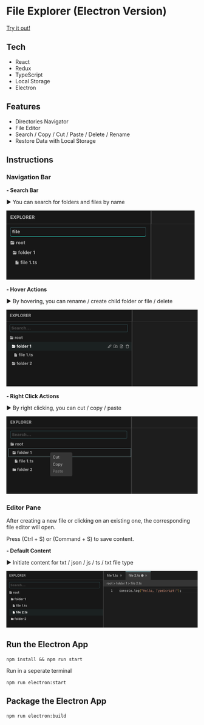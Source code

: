 # File Explorer (Electron Version)

[Try it out!](https://shuuuuting.github.io/file-explorer/)

## Tech

- React
- Redux
- TypeScript
- Local Storage
- Electron

## Features

- Directories Navigator
- File Editor
- Search / Copy / Cut / Paste / Delete / Rename
- Restore Data with Local Storage 

## Instructions

### Navigation Bar

**- Search Bar**

▶ You can search for folders and files by name

![search-bar](./public/imgs/search-bar.png)

**- Hover Actions**

▶ By hovering, you can rename / create child folder or file / delete

![hover-actions](./public/imgs/hover-actions.png)

**- Right Click Actions**

▶ By right clicking, you can cut / copy / paste

![right-click-actions](./public/imgs/right-click-actions.png)

### Editor Pane

After creating a new file or clicking on an existing one, the corresponding file editor will open.

Press (Ctrl + S) or (Command + S) to save content.

**- Default Content**

▶ Initiate content for txt / json / js / ts / txt file type 

![init-content](./public/imgs/init-content.png)


## Run the Electron App 

```shell
npm install && npm run start
```

Run in a seperate terminal
```shell
npm run electron:start
```

## Package the Electron App 

```shell
npm run electron:build
```
